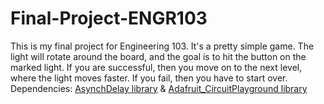 # Final-Project-ENGR103
This is my final project for Engineering 103.
It's a pretty simple game. The light will rotate around the board, and the goal is to hit the button on the marked light. If you are successful, then you move on to the next level, where the light moves faster. If you fail, then you have to start over.
Dependencies: [AsynchDelay library](https://github.com/stevemarple/AsyncDelay.git)
& [Adafruit_CircuitPlayground library](https://github.com/adafruit/Adafruit-Circuit-Playground-Express-PCB.git)
